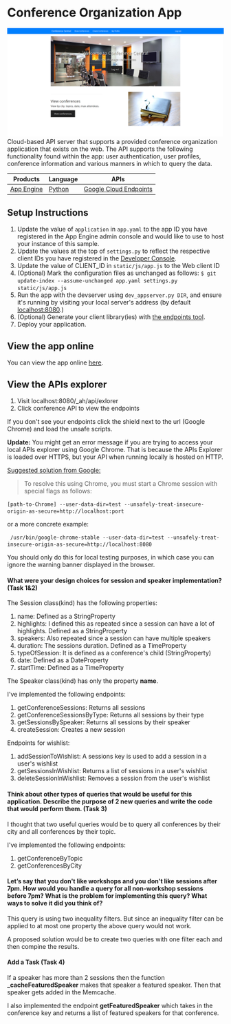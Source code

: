 # Conference Organization App
![](screenshot.png)
Cloud-based API server that supports a provided conference organization application that exists on the web. The API supports the following functionality found within the app: user authentication, user profiles, conference information and various manners in which to query the data.

| Products | Language | APIs |
| --- | --- | --- |
| [App Engine][1] | [Python][2] | [Google Cloud Endpoints][3] |

## Setup Instructions
1. Update the value of `application` in `app.yaml` to the app ID you
   have registered in the App Engine admin console and would like to use to host
   your instance of this sample.
1. Update the values at the top of `settings.py` to
   reflect the respective client IDs you have registered in the
   [Developer Console][4].
1. Update the value of CLIENT_ID in `static/js/app.js` to the Web client ID
1. (Optional) Mark the configuration files as unchanged as follows:
   `$ git update-index --assume-unchanged app.yaml settings.py static/js/app.js`
1. Run the app with the devserver using `dev_appserver.py DIR`, and ensure it's running by visiting your local server's address (by default [localhost:8080][5].)
1. (Optional) Generate your client library(ies) with [the endpoints tool][6].
1. Deploy your application.

## View the app online

You can view the app online [here](https://conforgapp.appspot.com/).

## View the APIs explorer
1. Visit localhost:8080/_ah/api/exlorer
2. Click conference API to view the endpoints

If you don't see your endpoints click the shield next to the url (Google Chrome) and load the unsafe scripts.

**Update:** You might get an error message if you are trying to access your local APIs explorer using Google Chrome. That is because the APIs Explorer is loaded over HTTPS, but your API when running locally is hosted on HTTP.

[Suggested solution from Google:](https://developers.google.com/explorer-help/#hitting_local_api)
>To resolve this using Chrome, you must start a Chrome session with special flags as follows:
```
[path-to-Chrome] --user-data-dir=test --unsafely-treat-insecure-origin-as-secure=http://localhost:port
```
or a more concrete example:
```
 /usr/bin/google-chrome-stable --user-data-dir=test --unsafely-treat-insecure-origin-as-secure=http://localhost:8080
```
You should only do this for local testing purposes, in which case you can ignore the warning banner displayed in the browser.

#### What were your design choices for session and speaker implementation? (Task 1&2)
The Session class(kind) has the following properties:

1. name: Defined as a StringProperty
2. highlights: I defined this as repeated since a session can have a lot of highlights. Defined as a StringProperty
3. speakers: Also repeated since a session can have multiple speakers
4. duration: The sessions duration. Defined as a TimeProperty
5. typeOfSession: It is defined as a conference's child (StringProperty)
6. date: Defined as a DateProperty
7. startTime: Defined as a TimeProperty

The Speaker class(kind) has only the property **name**.

I've implemented the following endpoints:

1. getConferenceSessions: Returns all sessions
2. getConferenceSessionsByType: Returns all sessions by their type
3. getSessionsBySpeaker: Returns all sessions by their speaker
4. createSession: Creates a new session

Endpoints for wishlist:

1. addSessionToWishlist: A sessions key is used to add a session in a user's wishlist
2. getSessionsInWishlist: Returns a list of sessions in a user's wishlist
3. deleteSessionInWishlist: Removes a session from the user's wishlist

#### Think about other types of queries that would be useful for this application. Describe the purpose of 2 new queries and write the code that would perform them. (Task 3)

I thought that two useful queries would be to query all conferences by their city and all conferences by their topic.

I've implemented the following endpoints:

1. getConferenceByTopic
2. getConferencesByCity

#### Let’s say that you don't like workshops and you don't like sessions after 7pm. How would you handle a query for all non-workshop sessions before 7pm? What is the problem for implementing this query? What ways to solve it did you think of?

This query is using two inequality filters. But since an inequality filter can be applied to at most one property the above query would not work.

A proposed solution would be to create two queries with one filter each and then compine the results.

#### Add a Task (Task 4)
If a speaker has more than 2 sessions then the function **_cacheFeaturedSpeaker** makes that speaker a featured speaker. Then that speaker gets added in the Memcache.

I also implemented the endpoint **getFeaturedSpeaker** which takes in the conference key and returns a list of featured speakers for that conference.

[1]: https://developers.google.com/appengine
[2]: http://python.org
[3]: https://developers.google.com/appengine/docs/python/endpoints/
[4]: https://console.developers.google.com/
[5]: https://localhost:8080/
[6]: https://developers.google.com/appengine/docs/python/endpoints/endpoints_tool

